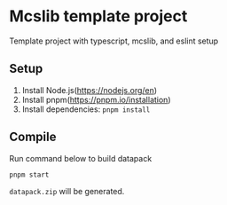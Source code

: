 # Mcslib template project
Template project with typescript, mcslib, and eslint setup

## Setup
1. Install Node.js(https://nodejs.org/en)
2. Install pnpm(https://pnpm.io/installation)
3. Install dependencies: `pnpm install`

## Compile
Run command below to build datapack
```bash
pnpm start
```
`datapack.zip` will be generated.
